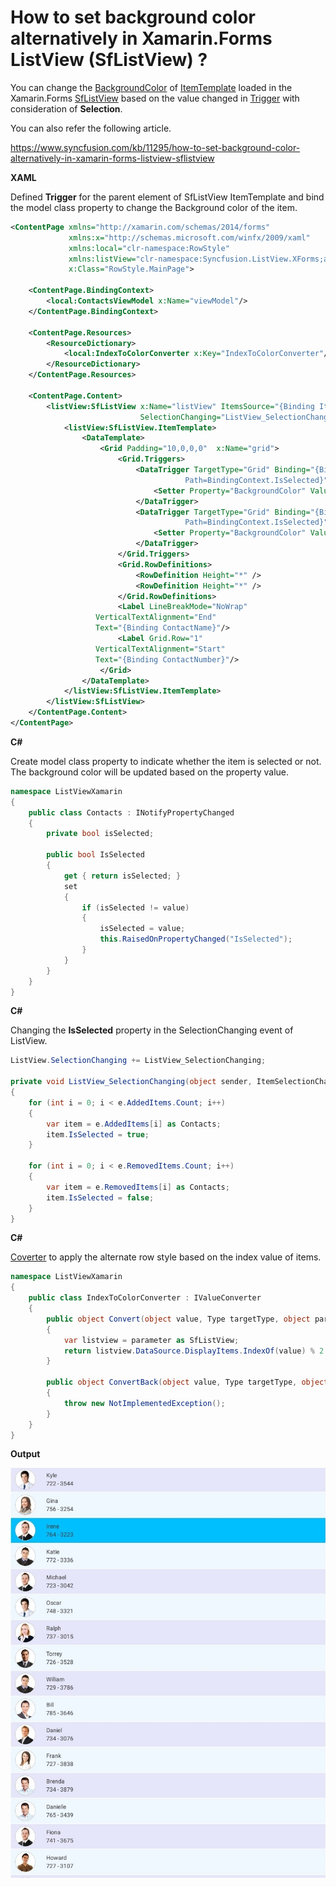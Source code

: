 # How to set background color alternatively in Xamarin.Forms ListView (SfListView) ?

You can change the [BackgroundColor](https://docs.microsoft.com/en-us/dotnet/api/xamarin.forms.visualelement.backgroundcolor?view=xamarin-forms) of [ItemTemplate](https://help.syncfusion.com/cr/cref_files/xamarin/Syncfusion.SfListView.XForms~Syncfusion.ListView.XForms.SfListView~ItemTemplate.html?) loaded in the Xamarin.Forms [SfListView](https://help.syncfusion.com/xamarin/listview/overview?) based on the value changed in [Trigger](https://docs.microsoft.com/en-us/xamarin/xamarin-forms/app-fundamentals/triggers) with consideration of **Selection**.

You can also refer the following article.

https://www.syncfusion.com/kb/11295/how-to-set-background-color-alternatively-in-xamarin-forms-listview-sflistview 

**XAML**

Defined **Trigger** for the parent element of SfListView ItemTemplate and bind the model class property to change the Background color of the item.

``` xml
<ContentPage xmlns="http://xamarin.com/schemas/2014/forms"
             xmlns:x="http://schemas.microsoft.com/winfx/2009/xaml"
             xmlns:local="clr-namespace:RowStyle"
             xmlns:listView="clr-namespace:Syncfusion.ListView.XForms;assembly=Syncfusion.SfListView.XForms"
             x:Class="RowStyle.MainPage">
 
    <ContentPage.BindingContext>
        <local:ContactsViewModel x:Name="viewModel"/>
    </ContentPage.BindingContext>
 
    <ContentPage.Resources>
        <ResourceDictionary>
            <local:IndexToColorConverter x:Key="IndexToColorConverter"/>
        </ResourceDictionary>
    </ContentPage.Resources>
    
    <ContentPage.Content>
        <listView:SfListView x:Name="listView" ItemsSource="{Binding Items}" ItemSize="50" SelectionMode="SingleDeselect" 
                             SelectionChanging="ListView_SelectionChanging" SelectionBackgroundColor="Beige">
            <listView:SfListView.ItemTemplate>
                <DataTemplate>
                    <Grid Padding="10,0,0,0"  x:Name="grid">
                        <Grid.Triggers>
                            <DataTrigger TargetType="Grid" Binding="{Binding Source={x:Reference grid},
                                       Path=BindingContext.IsSelected}" Value="False">
                                <Setter Property="BackgroundColor" Value="{Binding ., Converter={StaticResource IndexToColorConverter},ConverterParameter={x:Reference listView}}" />
                            </DataTrigger>
                            <DataTrigger TargetType="Grid" Binding="{Binding Source={x:Reference grid},
                                       Path=BindingContext.IsSelected}" Value="True">
                                <Setter Property="BackgroundColor" Value="SlateBlue" />
                            </DataTrigger>
                        </Grid.Triggers>
                        <Grid.RowDefinitions>
                            <RowDefinition Height="*" />
                            <RowDefinition Height="*" />
                        </Grid.RowDefinitions>
                        <Label LineBreakMode="NoWrap" 
                   VerticalTextAlignment="End"
                   Text="{Binding ContactName}"/>
                        <Label Grid.Row="1"
                   VerticalTextAlignment="Start"
                   Text="{Binding ContactNumber}"/>
                    </Grid>
                </DataTemplate>
            </listView:SfListView.ItemTemplate>
        </listView:SfListView>
    </ContentPage.Content>
</ContentPage>
```
**C#**

Create model class property to indicate whether the item is selected or not. The background color will be updated based on the property value.

``` c#
namespace ListViewXamarin
{
    public class Contacts : INotifyPropertyChanged
    {
        private bool isSelected;
 
        public bool IsSelected
        {
            get { return isSelected; }
            set
            {
                if (isSelected != value)
                {
                    isSelected = value;
                    this.RaisedOnPropertyChanged("IsSelected");
                }
            }
        }
    }
}
```
**C#**

Changing the **IsSelected** property in the SelectionChanging event of ListView.
``` c#
ListView.SelectionChanging += ListView_SelectionChanging;
 
private void ListView_SelectionChanging(object sender, ItemSelectionChangingEventArgs e)
{
    for (int i = 0; i < e.AddedItems.Count; i++)
    {
        var item = e.AddedItems[i] as Contacts;
        item.IsSelected = true;
    }
 
    for (int i = 0; i < e.RemovedItems.Count; i++)
    {
        var item = e.RemovedItems[i] as Contacts;
        item.IsSelected = false;
    }
}
```
**C#**

[Coverter](https://docs.microsoft.com/en-us/xamarin/xamarin-forms/app-fundamentals/data-binding/converters) to apply the alternate row style based on the index value of items.

``` c#
namespace ListViewXamarin 
{
    public class IndexToColorConverter : IValueConverter
    {
        public object Convert(object value, Type targetType, object parameter, CultureInfo culture)
        {
            var listview = parameter as SfListView;
            return listview.DataSource.DisplayItems.IndexOf(value) % 2 == 0 ? Color.LightGray : Color.Aquamarine;
        }
 
        public object ConvertBack(object value, Type targetType, object parameter, CultureInfo culture)
        {
            throw new NotImplementedException();
        }
    }
}
```
**Output**

![AlternateBackgroundSelection](https://github.com/SyncfusionExamples/alternative-background-color-listview-xamarin-with-selection/blob/master/ScreenShot/alternatebackground.jpg)
